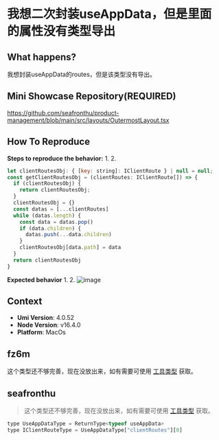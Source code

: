 # 我想二次封装useAppData，但是里面的属性没有类型导出

<!--
感谢您向我们反馈问题，为了高效的解决问题，我们期望你能提供以下信息：
-->

## What happens?

我想封装useAppData的routes，但是该类型没有导出。

## Mini Showcase Repository(REQUIRED)

https://github.com/seafronthu/product-management/blob/main/src/layouts/OutermostLayout.tsx

## How To Reproduce

**Steps to reproduce the behavior:** 1. 2.

```javascript
let clientRoutesObj: { [key: string]: IClientRoute } | null = null;
const getClientRoutesObj = (clientRoutes: IClientRoute[]) => {
  if (clientRoutesObj) {
    return clientRoutesObj;
  }
  clientRoutesObj = {}
  const datas = [...clientRoutes]
  while (datas.length) {
    const data = datas.pop()
    if (data.children) {
      datas.push(...data.children)
    }
    clientRoutesObj[data.path] = data
  }
  return clientRoutesObj
}
```

**Expected behavior** 1. 2.
![image](https://user-images.githubusercontent.com/50374650/219872429-a695952b-2374-47fb-810e-70bf78fe6ccb.png)

<!-- 请提供复现链接/步骤，错误日志以及相关配置 -->

## Context

- **Umi Version**: 4.0.52
- **Node Version**: v16.4.0
- **Platform**: MacOs

## fz6m

这个类型还不够完善，现在没放出来，如有需要可使用 [工具类型](https://www.typescriptlang.org/docs/handbook/utility-types.html) 获取。

## seafronthu

> 这个类型还不够完善，现在没放出来，如有需要可使用 [工具类型](https://www.typescriptlang.org/docs/handbook/utility-types.html) 获取。

```javascript
type UseAppDataType = ReturnType<typeof useAppData>
type IClientRouteType = UseAppDataType["clientRoutes"][0]
```

